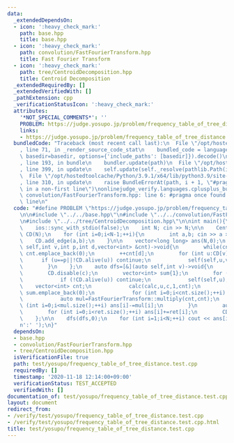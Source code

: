 ```yaml
---
data:
  _extendedDependsOn:
  - icon: ':heavy_check_mark:'
    path: base.hpp
    title: base.hpp
  - icon: ':heavy_check_mark:'
    path: convolution/FastFourierTransform.hpp
    title: Fast Fourier Transform
  - icon: ':heavy_check_mark:'
    path: tree/CentroidDecomposition.hpp
    title: Centroid Decomposition
  _extendedRequiredBy: []
  _extendedVerifiedWith: []
  _pathExtension: cpp
  _verificationStatusIcon: ':heavy_check_mark:'
  attributes:
    '*NOT_SPECIAL_COMMENTS*': ''
    PROBLEM: https://judge.yosupo.jp/problem/frequency_table_of_tree_distance
    links:
    - https://judge.yosupo.jp/problem/frequency_table_of_tree_distance
  bundledCode: "Traceback (most recent call last):\n  File \"/opt/hostedtoolcache/Python/3.9.1/x64/lib/python3.9/site-packages/onlinejudge_verify/documentation/build.py\"\
    , line 71, in _render_source_code_stat\n    bundled_code = language.bundle(stat.path,\
    \ basedir=basedir, options={'include_paths': [basedir]}).decode()\n  File \"/opt/hostedtoolcache/Python/3.9.1/x64/lib/python3.9/site-packages/onlinejudge_verify/languages/cplusplus.py\"\
    , line 193, in bundle\n    bundler.update(path)\n  File \"/opt/hostedtoolcache/Python/3.9.1/x64/lib/python3.9/site-packages/onlinejudge_verify/languages/cplusplus_bundle.py\"\
    , line 399, in update\n    self.update(self._resolve(pathlib.Path(included), included_from=path))\n\
    \  File \"/opt/hostedtoolcache/Python/3.9.1/x64/lib/python3.9/site-packages/onlinejudge_verify/languages/cplusplus_bundle.py\"\
    , line 310, in update\n    raise BundleErrorAt(path, i + 1, \"#pragma once found\
    \ in a non-first line\")\nonlinejudge_verify.languages.cplusplus_bundle.BundleErrorAt:\
    \ convolution/FastFourierTransform.hpp: line 6: #pragma once found in a non-first\
    \ line\n"
  code: "#define PROBLEM \"https://judge.yosupo.jp/problem/frequency_table_of_tree_distance\"\
    \n\n#include \"../../base.hpp\"\n#include \"../../convolution/FastFourierTransform.hpp\"\
    \n#include \"../../tree/CentroidDecomposition.hpp\"\n\nint main(){\n    cin.tie(0);\n\
    \    ios::sync_with_stdio(false);\n    int N; cin >> N;\n\n    CentroidDecomposition\
    \ CD(N);\n    for (int i=0;i<N-1;++i){\n        int a,b; cin >> a >> b;\n    \
    \    CD.add_edge(a,b);\n    }\n\n    vector<long long> ans(N,0);\n    auto calc=[&](auto\
    \ self,int v,int p,int d,vector<int> &cnt)->void{\n        while(cnt.size()<=d)\
    \ cnt.emplace_back(0);\n        ++cnt[d];\n        for (int u:CD[v]){\n      \
    \      if (u==p||!CD.alive(u)) continue;\n            self(self,u,v,d+1,cnt);\n\
    \        }\n    };\n    auto dfs=[&](auto self,int v)->void{\n        int c=CD.build(v);\n\
    \        CD.disable(c);\n        vector<int> sum{1};\n        for (int u:CD[c]){\n\
    \            if (!CD.alive(u)) continue;\n            self(self,u);\n        \
    \    vector<int> cnt;\n            calc(calc,u,c,1,cnt);\n            while(sum.size()<cnt.size())\
    \ sum.emplace_back(0);\n            for (int i=0;i<cnt.size();++i) sum[i]+=cnt[i];\n\
    \            auto mul=FastFourierTransform::multiply(cnt,cnt);\n            for\
    \ (int i=0;i<mul.size();++i) ans[i]-=mul[i];\n        }\n        auto ret=FastFourierTransform::multiply(sum,sum);\n\
    \        for (int i=0;i<ret.size();++i) ans[i]+=ret[i];\n        CD.enable(c);\n\
    \    };\n\n    dfs(dfs,0);\n    for (int i=1;i<N;++i) cout << ans[i]/2 << (i+1==N?'\\\
    n':' ');\n}"
  dependsOn:
  - base.hpp
  - convolution/FastFourierTransform.hpp
  - tree/CentroidDecomposition.hpp
  isVerificationFile: true
  path: test/yosupo/frequency_table_of_tree_distance.test.cpp
  requiredBy: []
  timestamp: '2020-11-18 12:14:00+09:00'
  verificationStatus: TEST_ACCEPTED
  verifiedWith: []
documentation_of: test/yosupo/frequency_table_of_tree_distance.test.cpp
layout: document
redirect_from:
- /verify/test/yosupo/frequency_table_of_tree_distance.test.cpp
- /verify/test/yosupo/frequency_table_of_tree_distance.test.cpp.html
title: test/yosupo/frequency_table_of_tree_distance.test.cpp
---
```

